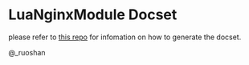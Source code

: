 LuaNginxModule Docset
=======================

please refer to [this repo](https://github.com/ruoshan/lua-nginx-module-docset) for infomation on
how to generate the docset.

@\_ruoshan
